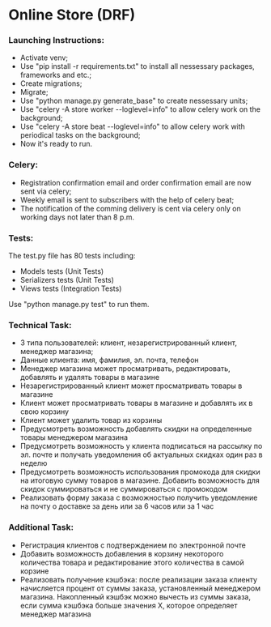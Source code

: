 # Online Store (DRF)

### Launching Instructions:
- Activate venv;
- Use "pip install -r requirements.txt" to install all nessessary packages, frameworks and etc.;
- Create migrations; 
- Migrate;
- Use "python manage.py generate_base" to create nessessary units;
- Use "celery -A store worker --loglevel=info" to allow celery work on the background;
- Use "celery -A store beat --loglevel=info" to allow celery work with periodical tasks on the background;
- Now it's ready to run.

### Celery:
- Registration confirmation email and order confirmation email are now sent via celery;
- Weekly email is sent to subscribers with the help of celery beat;
- The notification of the comming delivery is cent via celery only on working days not later than 8 p.m. 

### Tests:
The test.py file has 80 tests including:

- Models tests (Unit Tests)
- Serializers tests (Unit Tests)
- Views tests (Integration Tests)

Use "python manage.py test" to run them.

### Technical Task:
- 3 типа пользователей: клиент, незарегистрированный клиент, менеджер магазина;
- Данные клиента: имя, фамилия, эл. почта, телефон
- Менеджер магазина может просматривать, редактировать, добавлять и удалять товары в магазине
- Незарегистрированный клиент может просматривать товары в магазине
- Клиент может просматривать товары в магазине и добавлять их в свою
корзину
- Клиент может удалить товар из корзины
- Предусмотреть возможность добавлять скидки на определенные товары менеджером магазина
- Предусмотреть возможность у клиента подписаться на рассылку по эл. почте и получать уведомления об актуальных скидках один раз в неделю
- Предусмотреть возможность использования промокода для скидки на
итоговую сумму товаров в магазине. Добавить возможность для скидок
суммироваться и не суммироваться с промокодом
- Реализовать форму заказа с возможностью получить уведомление на
почту о доставке за день или за 6 часов или за 1 час

### Additional Task:
- Регистрация клиентов с подтверждением по электронной почте
- Добавить возможность добавления в корзину некоторого количества товара и редактирование этого количества в самой корзине
- Реализовать получение кэшбэка: после реализации заказа клиенту начисляется процент от суммы заказа, установленный менеджером магазина. Накопленный кэшбэк можно вычесть из суммы заказа, если сумма кэшбэка больше значения X, которое определяет менеджер магазина